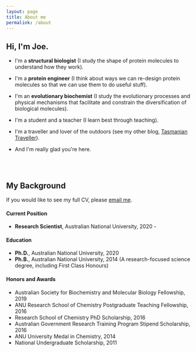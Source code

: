 ```yaml
---
layout: page
title: About me
permalink: /about
---
```


## Hi, I'm Joe.
- I'm a **structural biologist** (I study the shape of protein molecules to understand how they work).  

- I'm a **protein engineer** (I think about ways we can re-design protein molecules so that we can use them to do useful stuff).  

- I'm an **evolutionary biochemist** (I study the evolutionary processes and physical mechanisms that facilitate and constrain the diversification of biological molecules).   

- I'm a student and a teacher (I learn best through teaching).  

- I'm a traveller and lover of the outdoors (see my other blog, [Tasmanian Traveller](tasmaniantraveller.com)).    

- And I'm really glad you're here.

<br/><br/>
## My Background
If you would like to see my full CV, please [email me](kaczmarski.joe@gmail.com).

#### Current Position
- **Research Scientist**, Australian National University, 2020 -

#### Education
- **Ph.D.**, Australian National University, 2020  
- **Ph.B.**, Australian National University, 2014 (A research-focused science degree, including First Class Honours)

#### Honors and Awards
- Australian Society for Biochemistry and Molecular Biology Fellowship, 2019
- ANU Research School of Chemistry Postgraduate Teaching Fellowship, 2016
- Research School of Chemistry PhD Scholarship, 2016
- Australian Government Research Training Program Stipend Scholarship, 2016
- ANU University Medal in Chemistry, 2014
- National Undergraduate Scholarship, 2011

